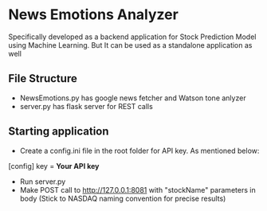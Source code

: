 # News Emotions Analyzer
Specifically developed as a backend application for Stock Prediction Model using Machine Learning.
But It can be used as a standalone application as well

## File Structure
- NewsEmotions.py has google news fetcher and Watson tone anlyzer
- server.py has flask server for REST calls

## Starting application
- Create a config.ini file in the root folder for API key. As mentioned below:

[config]
key = **Your API key**

- Run server.py
- Make POST call to http://127.0.0.1:8081 with "stockName" parameters in body (Stick to NASDAQ naming convention for precise results) 
